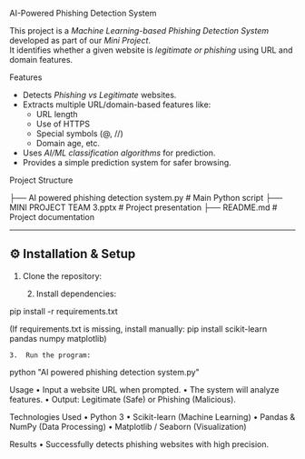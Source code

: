   AI-Powered Phishing Detection System

This project is a *Machine Learning-based Phishing Detection System* developed as part of our *Mini Project*.  
It identifies whether a given website is *legitimate or phishing* using URL and domain features.



Features
- Detects *Phishing vs Legitimate* websites.  
- Extracts multiple URL/domain-based features like:  
  - URL length  
  - Use of HTTPS  
  - Special symbols (@, //)  
  - Domain age, etc.  
- Uses *AI/ML classification algorithms* for prediction.  
- Provides a simple prediction system for safer browsing.  


 Project Structure

├── AI powered phishing detection system.py   # Main Python script
├── MINI PROJECT TEAM 3.pptx                  # Project presentation
├── README.md                                 # Project documentation

---

## ⚙️ Installation & Setup

1. Clone the repository:
  

	2.	Install dependencies:

pip install -r requirements.txt

(If requirements.txt is missing, install manually: pip install scikit-learn pandas numpy matplotlib)

	3.	Run the program:

python "AI powered phishing detection system.py"



Usage
	•	Input a website URL when prompted.
	•	The system will analyze features.
	•	Output: Legitimate (Safe) or Phishing (Malicious).



Technologies Used
	•	Python 3
	•	Scikit-learn (Machine Learning)
	•	Pandas & NumPy (Data Processing)
	•	Matplotlib / Seaborn (Visualization)


 Results
	•	Successfully detects phishing websites with high precision.





